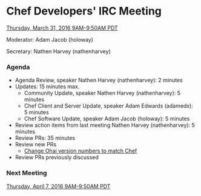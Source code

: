# Chef Developers' IRC Meeting

[Thursday, March 31, 2016 9AM-9:50AM PDT](http://everytimezone.com/#2016-3-31,240,cn3)

Moderator:  Adam Jacob (holoway)

Secretary:  Nathen Harvey (nathenharvey)

### Agenda
* Agenda Review, speaker Nathen Harvey (nathenharvey): 2 minutes
* Updates: 15 minutes max.
  * Community Update, speaker Nathen Harvey (nathenharvey): 5 minutes
  * Chef Client and Server Update, speaker Adam Edwards (adamedx): 5 minutes
  * Chef Software Update, speaker Adam Jacob (holoway): 5 minutes
* Review action items from last meeting Nathen Harvey (nathenharvey): 5 minutes
* Review PRs:  35 minutes
* Review new PRs
  - [Change Ohai version numbers to match Chef](https://github.com/chef/chef-rfc/pull/193)
* Review PRs previously discussed

### Next Meeting

[Thursday, April 7, 2016 9AM-9:50AM PDT](http://everytimezone.com/#2016-4-7,240,cn3)
